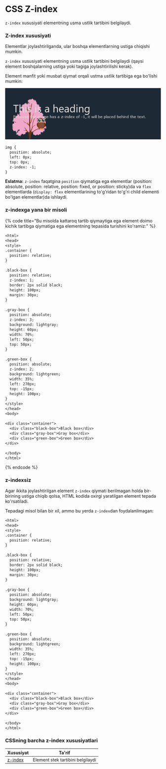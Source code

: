 # CSS Z-index

`z-index` xususiyati elementning usma ustlik tartibini belgilaydi.

### Z-index xususiyati <a href="#z-index-xususiyati" id="z-index-xususiyati"></a>

Elementlar joylashtirilganda, ular boshqa elementlarning ustiga chiqishi mumkin.

`z-index` xususiyati elementning usma ustlik tartibini belgilaydi (qaysi element boshqalarning ustiga yoki tagiga joylashtirilishi kerak).

Element manfit yoki musbat qiymat orqali ustma ustlik tartibiga ega bo'lishi mumkin:

![](<../../.gitbook/assets/image (392).png>)

```
img {
  position: absolute;
  left: 0px;
  top: 0px;
  z-index: -1;
}
```

**Eslatma:** `z-index` faqatgina `position` qiymatiga ega elementlar (position: absolute, position: relative, position: fixed, or position: sticky)da va `flex` elementlarda (`display: flex` elementlarining to'g'ridan to'g'ri child elementi bo'lgan elementlar)da ishlaydi.

### z-indexga yana bir misoli <a href="#yana-bir-z-index-misoli" id="yana-bir-z-index-misoli"></a>

{% code title="Bu misolda kattaroq tartib qiymaytiga ega element doimo kichik tartibga qiymatiga ega elementning tepasida turishini ko'ramiz:" %}
```
<html>
<head>
<style>
.container {
  position: relative;
}

.black-box {
  position: relative;
  z-index: 1;
  border: 2px solid black;
  height: 100px;
  margin: 30px;
}

.gray-box {
  position: absolute;
  z-index: 3;
  background: lightgray;
  height: 60px;
  width: 70%;
  left: 50px;
  top: 50px;
}

.green-box {
  position: absolute;
  z-index: 2;
  background: lightgreen;
  width: 35%;
  left: 270px;
  top: -15px;
  height: 100px;
}
</style>
</head>
<body>

<div class="container">
  <div class="black-box">Black box</div>
  <div class="gray-box">Gray box</div>
  <div class="green-box">Green box</div>
</div>

</body>
</html>
```
{% endcode %}

### z-indexsiz <a href="#z-indexsiz" id="z-indexsiz"></a>

Agar ikkita joylashtirilgan element `z-index` qiymati berilmagan holda bir-birining ustiga chiqib qolsa, HTML kodida oxirgi yaratilgan element tepada ko'rsatiladi.&#x20;

Tepadagi misol bilan bir xil, ammo bu yerda `z-index`dan foydalanilmagan:

```
<html>
<head>
<style>
.container {
  position: relative;
}

.black-box {
  position: relative;
  border: 2px solid black;
  height: 100px;
  margin: 30px;
}

.gray-box {
  position: absolute;
  background: lightgray;
  height: 60px;
  width: 70%;
  left: 50px;
  top: 50px;
}

.green-box {
  position: absolute;
  background: lightgreen;
  width: 35%;
  left: 270px;
  top: -15px;
  height: 100px;
}
</style>
</head>
<body>

<div class="container">
  <div class="black-box">Black box</div>
  <div class="gray-box">Gray box</div>
  <div class="green-box">Green box</div>
</div>

</body>
</html>
```

### CSSning barcha z-index xususiyatlari <a href="#barcha-css-z-index-xususiyatlari" id="barcha-css-z-index-xususiyatlari"></a>

| Xususiyat                                                        | Ta'rif                            |
| ---------------------------------------------------------------- | --------------------------------- |
| [z-index](https://www.w3schools.com/cssref/pr\_pos\_z-index.asp) | Element stek tartibini belgilaydi |
